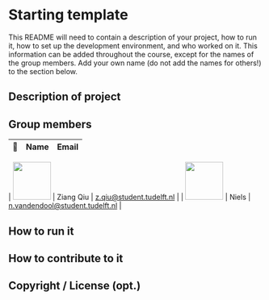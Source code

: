 # Starting template

This README will need to contain a description of your project, how to run it, how to set up the development environment, and who worked on it.
This information can be added throughout the course, except for the names of the group members.
Add your own name (do not add the names for others!) to the section below.

## Description of project

## Group members

| 📸 | Name | Email |
|---|---|---|

| <img src="https://avatars2.githubusercontent.com/u/19258977?s=400&u=d8726efdbf4b7309885c706d8b4e1755d795a1e6&v=4" width="75" height="75"> | Ziang Qiu | z.qiu@student.tudelft.nl |
| <img src="https://avatars2.githubusercontent.com/u/19258977?s=400&u=d8726efdbf4b7309885c706d8b4e1755d795a1e6&v=4" width="75" height="75"> | Niels | n.vandendool@student.tudelft.nl |

<!-- Instructions (remove once assignment has been completed -->
<!-- - Add (only!) your own name to the table above (use Markdown formatting) -->
<!-- - Mention your *student* email address -->
<!-- - Preferably add a recognisable photo, otherwise add your GitLab photo -->
<!-- - (please make sure the photos have the same size) --> 

## How to run it

## How to contribute to it

## Copyright / License (opt.)
